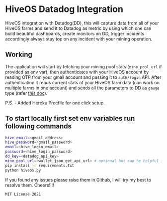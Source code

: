 # HiveOS Datadog Integration

HiveOS integration with Datadog(DD), this will capture data from all of your HiveOS farms and send it to Datadog as metric by using which one can build beautiful dashboards, create monitors on DD, trigger incidents accordingly always stay top on any incident with your mining operation.

## Working

The application will start by fetching your mining pool stats (`mine_pool_url` if provided as env var), then authenticates with your HiveOS account by reading OTP from your gmail account and passing it to `auth/login` API. After authentication it reads current stats of your HiveOS farm data (can work on multiple farms in one account) and sends all the parameters to DD as `gauge` type (refer [this doc](https://docs.datadoghq.com/metrics/types/?tab=gauge)).

P.S. - Added Heroku Procfile for one click setup.

## To start locally first set env variables run following commands

```bash
hive_email=<gmail_address>
hive_password=<gmail_password>
email=<hive_login_email>
password=<hive_login_password>
dd_key=<datadog_api_key>
mine_pool_url=<wallet_json_get_api_url> # optional but can be helpful if one wants to calculate their earnings in DD
pip install -r requirements.txt
python hiveos.py
```

If you found any issues please raise them in Github, I will try my best to resolve them. Cheers!!!!  

`MIT License 2021`
